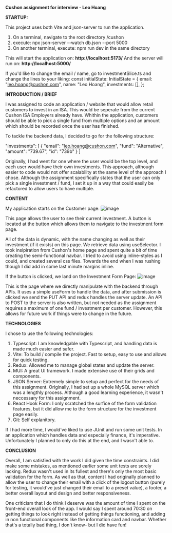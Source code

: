 **Cushon assignment for interview - Leo Hoang**

**STARTUP:**

This project uses both Vite and json-server to run the application.

1. On a terminal, navigate to the root directory /cushon
2. execute: npx json-server --watch db.json --port 5000
3. On another terminal, execute: npm run dev in the same directory

This will start the application on: **http://localhost:5173/**
And the server will run on: **http://localhost:5000/**

If you'd like to change the email / name, go to investmentSlice.ts and change the lines to your liking:
const initialState: InitialState = {
  email: "leo.hoang@cushon.com",
  name: "Leo Hoang",
  investments: [],
};

**INTRODUCTION / BRIEF**

I was assigned to code an application / website that would allow retail customers to invest in an ISA. This would be seperate from the current Cushon ISA Employers already have.
Whithin the application, customers should be able to pick a single fund from multiple options and an amount which should be recorded once the user has finished.

To tackle the backend data, I decided to go for the following structure:

 "investments": [
    {
      "email": "leo.hoang@cushon.com",
      "fund": "Alternative",
      "amount": "739.67",
      "id": "739b"
    }
  ]

Originally, I had went for one where the user would be the top level, and each user would have their own investments. This approach, although easier to code would not offer scalability at the same level of the approach I chose.
Although the assignment specifically states that the user can only pick a single investment / fund, I set it up in a way that could easily be refactored to allow users to have multiple.

**CONTENT**

My application starts on the Customer page:
![image](https://github.com/user-attachments/assets/066cdfcf-9dd8-4d38-903e-fcbfd6fd63de)

This page allows the user to see their current investment. A button is located at the button which allows them to navigate to the investment form page.

All of the data is dynamic, with the name changing as well as their investment (if it exists) on this page. We retrieve data using useSelector. I took insipiration from Cushon's home page and spent quite a bit of time creating the semi-functional navbar.
I tried to avoid using inline-styles as I could, and created several css files. Towards the end when I was rushing though I did add in some last minute margins inline.

If the button is clicked, we land on the Investment Form Page:
![image](https://github.com/user-attachments/assets/cf6222ee-9135-4f65-a261-15f6759b61ff)

This is the page where we directly manipulate with the backend through APIs. It uses a simple useForm to handle the data, and after submission is clicked we send the PUT API and redux handles the server update.
An API to POST to the server is also written, but not needed as the assignment requires a maximum of one fund / investment per customer. However, this allows for future work if things were to change in the future.

**TECHNOLOGIES**

I chose to use the following technologies:

1. Typescript: I am knowledgable with Typescript, and handling data is made much easier and safer.
2. Vite: To build / compile the project. Fast to setup, easy to use and allows for quick testing.
3. Redux: Allowed me to manage global states and update the server.
4. MUI: A great UI framework. I made extensive use of their grids and components.
5. JSON Server: Extremely simple to setup and perfect for the needs of this assignment. Originally, I had set up a whole MySQL server which was a lengthly process. Although a good learning experience, it wasn't neccessary for this assignment.
6. React Hook Form: I only scratched the surfice of the form validation features, but it did allow me to the form structure for the investment page easily.
7. Git: Self explanitory.

If I had more time, I would've liked to use JUnit and run some unit tests. In an application which handles data and especially finance, it's imperative. Unfortunately I planned to only do this at the end, and I wasn't able to.

**CONCLUSION**

Overall, I am satisfied with the work I did given the time constraints. I did make some mistakes, as mentioned earlier some unit tests are sorely lacking. Redux wasn't used in its fullest and there's only the most basic validation for the form. As well as that, content I had originally planned to allow
the user to change their email with a click of the logout button (purely for testing, it would've just changed their email to a preset value), a footer, a better overall layout and design and better responsiveness.

One criticism that I do think I deserve was the amount of time I spent on the front-end overall look of the app. I would say I spent around 70:30 on getting things to look right instead of getting things functioning, and adding in non functional components like the information 
card and navbar. Whether that's a totally bad thing, I don't know- but I did have fun!




